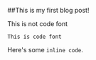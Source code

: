 ##This is my first blog post!

This is not code font

```
This is code font
```
Here's some `inline code`. 
